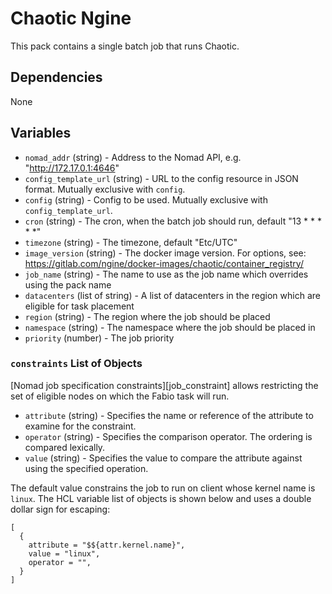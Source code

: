 # Chaotic Ngine

This pack contains a single batch job that runs Chaotic.

## Dependencies

None

## Variables
- `nomad_addr` (string) - Address to the Nomad API, e.g. "http://172.17.0.1:4646"
- `config_template_url` (string) - URL to the config resource in JSON format. Mutually exclusive with `config`.
- `config` (string) - Config to be used. Mutually exclusive with `config_template_url`.
- `cron` (string) - The cron, when the batch job should run, default "13 * * * * *"
- `timezone` (string) - The timezone, default "Etc/UTC"
- `image_version` (string) - The docker image version. For options, see: https://gitlab.com/ngine/docker-images/chaotic/container_registry/
- `job_name` (string) - The name to use as the job name which overrides using the pack name
- `datacenters` (list of string) - A list of datacenters in the region which are eligible for task placement
- `region` (string) - The region where the job should be placed
- `namespace` (string) - The namespace where the job should be placed in
- `priority` (number) - The job priority

### `constraints` List of Objects

[Nomad job specification constraints][job_constraint] allows restricting the set of eligible nodes
on which the Fabio task will run.

- `attribute` (string) - Specifies the name or reference of the attribute to examine for the
  constraint.
- `operator` (string) - Specifies the comparison operator. The ordering is compared lexically.
- `value` (string) - Specifies the value to compare the attribute against using the specified
  operation.

The default value constrains the job to run on client whose kernel name is `linux`. The HCL
variable list of objects is shown below and uses a double dollar sign for escaping:
```hcl
[
  {
    attribute = "$${attr.kernel.name}",
    value = "linux",
    operator = "",
  }
]
```
